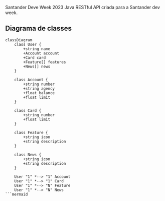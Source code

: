 Santander Deve Week 2023
Java RESTful API criada para a Santander dev week.


## Diagrama de classes 


```mermaid
classDiagram
    class User {
        +string name
        +Account account
        +Card card
        +Feature[] features
        +News[] news
    }

    class Account {
        +string number
        +string agency
        +float balance
        +float limit
    }

    class Card {
        +string number
        +float limit
    }

    class Feature {
        +string icon
        +string description
    }

    class News {
        +string icon
        +string description
    }

    User "1" *--> "1" Account
    User "1" *--> "1" Card
    User "1" *--> "N" Feature
    User "1" *--> "N" News 
```mermaid
